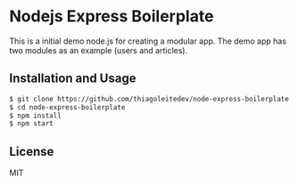 # Nodejs Express Boilerplate

This is a initial demo node.js for creating a modular app. The demo app has two modules as an example (users and articles).

## Installation and Usage

```sh
$ git clone https://github.com/thiagoleitedev/node-express-boilerplate
$ cd node-express-boilerplate
$ npm install
$ npm start
```

## License

MIT

